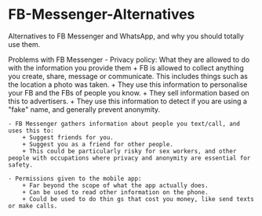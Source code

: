 # FB-Messenger-Alternatives
Alternatives to FB Messenger and WhatsApp, and why you should totally use them.

Problems with FB Messenger
	- Privacy policy: What they are allowed to do with the information you provide them
		+ FB is allowed to collect anything you create, share, message or communicate. This includes things such as the location a photo was taken.
		+ They use this information to personalise your FB and the FBs of people you know.
		+ They sell information based on this to advertisers.
		+ They use this information to detect if you are using a "fake" name, and generally prevent anonymity.

	- FB Messenger gathers information about people you text/call, and uses this to:
		+ Suggest friends for you.
		+ Suggest you as a friend for other people.
		+ This could be particularly risky for sex workers, and other people with occupations where privacy and anonymity are essential for safety.

	- Permissions given to the mobile app:
		+ Far beyond the scope of what the app actually does.
		+ Can be used to read other information on the phone.
		+ Could be used to do thin gs that cost you money, like send texts or make calls.


